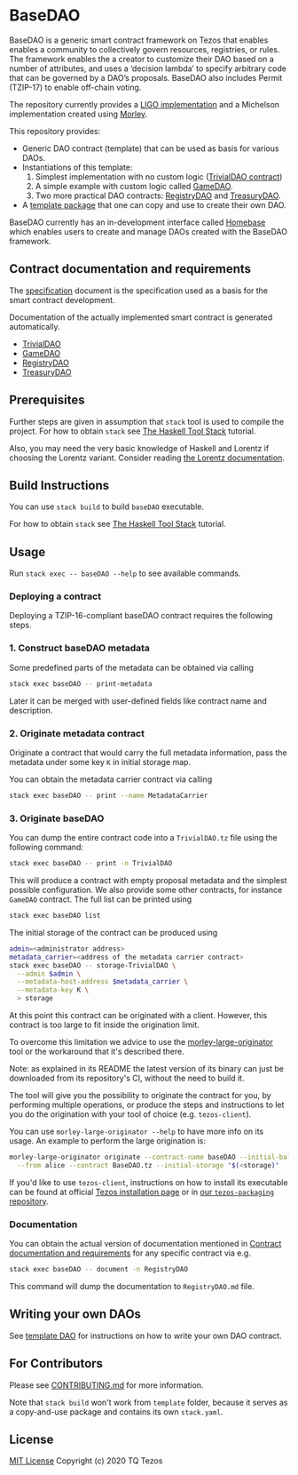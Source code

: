 # BaseDAO

BaseDAO is a generic smart contract framework on Tezos that enables enables a community to collectively govern resources, registries, or rules. The framework enables the a creator to customize their DAO based on a number of attributes, and uses a ‘decision lambda’ to specify arbitrary code that can be governed by a DAO’s proposals. BaseDAO also includes Permit (TZIP-17) to enable off-chain voting.

The repository currently provides a [LIGO implementation](/ligo/) and a Michelson implementation created using [Morley](https://gitlab.com/morley-framework/morley).

This repository provides:
* Generic DAO contract (template) that can be used as basis for various DAOs.
* Instantiations of this template:
  1. Simplest implementation with no custom logic ([TrivialDAO contract](./src/Lorentz/Contracts/TrivialDAO.hs))
  2. A simple example with custom logic called [GameDAO](./src/Lorentz/Contracts/GameDAO.hs).
  3. Two more practical DAO contracts: [RegistryDAO](./ligo/src/registryDAO.mligo) and [TreasuryDAO](./ligo/src/treasuryDAO.mligo).
* A [template package](./template) that one can copy and use to create their own DAO.

BaseDAO currently has an in-development interface called [Homebase](https://github.com/dOrgTech/homebase-app) which enables users to create and manage DAOs created with the BaseDAO framework.

## Contract documentation and requirements

The [specification](docs/specification.md) document is the specification used as a basis for the smart contract development.

Documentation of the actually implemented smart contract is generated automatically.
* [TrivialDAO](https://github.com/tqtezos/baseDAO/blob/autodoc/master/TrivialDAO.md)
* [GameDAO](https://github.com/tqtezos/baseDAO/blob/autodoc/master/GameDAO.md)
* [RegistryDAO](https://github.com/tqtezos/baseDAO/blob/autodoc/master/RegistryDAO.md)
* [TreasuryDAO](https://github.com/tqtezos/baseDAO/blob/autodoc/master/TreasuryDAO.md)

## Prerequisites

Further steps are given in assumption that `stack` tool is used to compile the project.
For how to obtain `stack` see [The Haskell Tool Stack](https://docs.haskellstack.org/en/stable/README/) tutorial.

Also, you may need the very basic knowledge of Haskell and Lorentz if choosing the Lorentz variant. Consider reading [the Lorentz documentation](https://gitlab.com/morley-framework/morley/-/blob/1fdefdb8c081235971cacc002b6704b709349d5c/code/lorentz/README.md).

## Build Instructions

You can use `stack build` to build `baseDAO` executable.

For how to obtain `stack` see [The Haskell Tool Stack](https://docs.haskellstack.org/en/stable/README/) tutorial.

## Usage

Run `stack exec -- baseDAO --help` to see available commands.

### Deploying a contract

Deploying a TZIP-16-compliant baseDAO contract requires the following steps.

### 1. Construct baseDAO metadata

Some predefined parts of the metadata can be obtained via calling

```sh
stack exec baseDAO -- print-metadata
```

Later it can be merged with user-defined fields like contract name and description.

### 2. Originate metadata contract

Originate a contract that would carry the full metadata information, pass the metadata under some key `K` in initial storage map.

You can obtain the metadata carrier contract via calling

```sh
stack exec baseDAO -- print --name MetadataCarrier
```

### 3. Originate baseDAO

You can dump the entire contract code into a `TrivialDAO.tz` file using the following command:

```sh
stack exec baseDAO -- print -n TrivialDAO
```

This will produce a contract with empty proposal metadata and the simplest possible configuration.
We also provide some other contracts, for instance `GameDAO` contract.
The full list can be printed using

```sh
stack exec baseDAO list
```

The initial storage of the contract can be produced using


```sh
admin=<administrator address>
metadata_carrier=<address of the metadata carrier contract>
stack exec baseDAO -- storage-TrivialDAO \
  --admin $admin \
  --metadata-host-address $metadata_carrier \
  --metadata-key K \
  > storage
```

At this point this contract can be originated with a client.
However, this contract is too large to fit inside the origination limit.

To overcome this limitation we advice to use the [morley-large-originator](https://gitlab.com/morley-framework/morley/-/tree/master/code/morley-large-originator)
tool or the workaround that it's described there.

Note: as explained in its README the latest version of its binary can just be
downloaded from its repository's CI, without the need to build it.

The tool will give you the possibility to originate the contract for you, by performing
multiple operations, or produce the steps and instructions to let you do the
origination with your tool of choice (e.g. `tezos-client`).

You can use `morley-large-originator --help` to have more info on its usage.
An example to perform the large origination is:
```sh
morley-large-originator originate --contract-name baseDAO --initial-balance 0 \
  --from alice --contract BaseDAO.tz --initial-storage "$(<storage)"
```

If you'd like to use `tezos-client`, instructions on how to install its
executable can be found at official [Tezos installation page](http://tezos.gitlab.io/introduction/howtoget.html) or in [our `tezos-packaging` repository](https://github.com/serokell/tezos-packaging).

### Documentation

You can obtain the actual version of documentation mentioned in [Contract documentation and requirements](#contract-documentation-and-requirements) for any specific contract via e.g.

```sh
stack exec baseDAO -- document -n RegistryDAO
```

This command will dump the documentation to `RegistryDAO.md` file.

## Writing your own DAOs

See [template DAO](./template) for instructions on how to write your own DAO contract.

## For Contributors

Please see [CONTRIBUTING.md](.github/CONTRIBUTING.md) for more information.

Note that `stack build` won't work from `template` folder, because it serves as a copy-and-use package and contains its own `stack.yaml`.

## License

[MIT License](./LICENSE) Copyright (c) 2020 TQ Tezos
